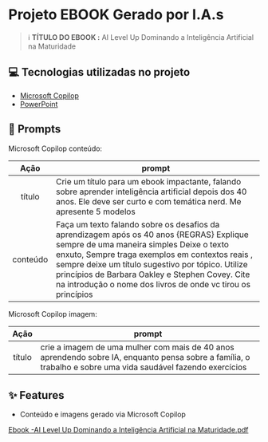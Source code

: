 # Projeto EBOOK Gerado por I.A.s


 > ℹ️ **TÍTULO DO EBOOK :** AI Level Up Dominando a Inteligência Artificial na Maturidade


## 💻 Tecnologias utilizadas no projeto

- [Microsoft Copilop](https://copilot.microsoft.com/chats/GtPywzuMP99xRSw1Jg3gN)
- [PowerPoint](https://www.microsoft.com/en/microsoft-365/powerpoint)

## 🧠 Prompts


Microsoft Copilop conteúdo:

|   Ação   | prompt                                                                                                                                                                                                                                                                         |
| :------: | ------------------------------------------------------------------------------------------------------------------------------------------------------------------------------------------------------------------------------------------------------------------------------ |
|  título  | Crie um título para um ebook impactante, falando sobre aprender inteligência artificial depois dos 40 anos. Ele deve ser curto e com temática nerd. Me apresente 5 modelos                                                  |
| conteúdo | Faça um texto falando sobre os desafios da aprendizagem após os 40 anos {REGRAS} Explique sempre de uma maneira simples Deixe o texto enxuto, Sempre traga exemplos em contextos reais , sempre deixe um título sugestivo por tópico. Utilize princípios de Barbara Oakley e Stephen Covey. Cite na introdução o nome dos livros de onde vc tirou os princípios |


Microsoft Copilop imagem:

|  Ação  | prompt                                                                                 |
| :----: | -------------------------------------------------------------------------------------- |
| título | crie a imagem de uma mulher com mais de 40 anos aprendendo sobre IA, enquanto pensa sobre a família, o trabalho e sobre uma vida saudável fazendo exercícios|

## ✨ Features

- Conteúdo e imagens gerado via Microsoft Copilop

[Ebook -AI Level Up Dominando a Inteligência Artificial na Maturidade.pdf](https://github.com/user-attachments/files/18626760/Ebook.-AI.Level.Up.Dominando.a.Inteligencia.Artificial.na.Maturidade.pdf)

